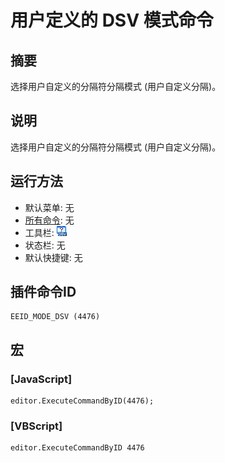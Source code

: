 # 用户定义的 DSV 模式命令

## 摘要

选择用户自定义的分隔符分隔模式 (用户自定义分隔)。

## 说明

选择用户自定义的分隔符分隔模式 (用户自定义分隔)。

## 运行方法

- 默认菜单: 无
- [所有命令](../tools/all_commands): 无
- 工具栏: ![](../../images/dsv.png)
- 状态栏: 无
- 默认快捷键: 无

## 插件命令ID

```
EEID_MODE_DSV (4476)
```

## 宏

### \[JavaScript\]

```
editor.ExecuteCommandByID(4476);
```

### \[VBScript\]

```
editor.ExecuteCommandByID 4476
```

